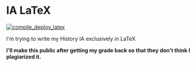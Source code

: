 # IA LaTeX

[![compile_deploy_latex](https://github.com/grantlemons/history-ia-latex/actions/workflows/compile_deploy_latex.yml/badge.svg?branch=main)](https://github.com/grantlemons/history-ia-latex/actions/workflows/compile_deploy_latex.yml)

I'm trying to write my History IA exclusively in LaTeX

**I'll make this public after getting my grade back so that they don't think I plagiarized it.**
